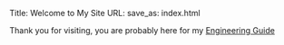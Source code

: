 Title: Welcome to My Site
URL:
save_as: index.html

Thank you for visiting, you are probably here for my [Engineering Guide](pages/engineering-guide.html)